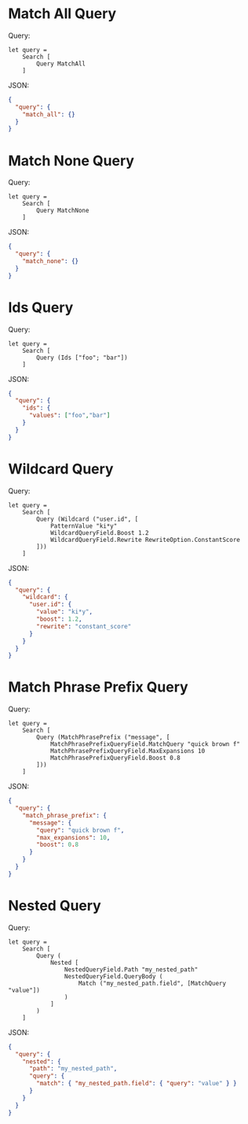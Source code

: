 # Match All Query

Query:
```f#
let query =
    Search [
        Query MatchAll
    ]
```
JSON:
```json
{
  "query": {
    "match_all": {}
  }
}
```

# Match None Query
Query:
```f#
let query =
    Search [
        Query MatchNone
    ]
```
JSON:
```json
{
  "query": {
    "match_none": {}
  }
}
```
# Ids Query 
Query:
```f#
let query = 
    Search [
        Query (Ids ["foo"; "bar"])
    ]
```

JSON: 
```json
{
  "query": { 
    "ids": {
      "values": ["foo","bar"]
    }
  }
}
```

# Wildcard Query
Query:
```f#
let query =
    Search [
        Query (Wildcard ("user.id", [
            PatternValue "ki*y"
            WildcardQueryField.Boost 1.2
            WildcardQueryField.Rewrite RewriteOption.ConstantScore
        ]))
    ]
```
JSON:
```json
{
  "query": {
    "wildcard": {
      "user.id": {
        "value": "ki*y",
        "boost": 1.2,
        "rewrite": "constant_score"
      }
    }
  }
}
```

# Match Phrase Prefix Query
Query:
```f#
let query =
    Search [
        Query (MatchPhrasePrefix ("message", [
            MatchPhrasePrefixQueryField.MatchQuery "quick brown f"
            MatchPhrasePrefixQueryField.MaxExpansions 10
            MatchPhrasePrefixQueryField.Boost 0.8
        ]))
    ]
```
JSON:
```json
{
  "query": {
    "match_phrase_prefix": {
      "message": {
        "query": "quick brown f",
        "max_expansions": 10,
        "boost": 0.8
      }
    }
  }
}
```

# Nested Query
Query:
```f#
let query =
    Search [
        Query (
            Nested [
                NestedQueryField.Path "my_nested_path"
                NestedQueryField.QueryBody (
                    Match ("my_nested_path.field", [MatchQuery "value"])
                )
            ]
        )
    ]
```
JSON:
```json
{
  "query": {
    "nested": {
      "path": "my_nested_path",
      "query": {
        "match": { "my_nested_path.field": { "query": "value" } }
      }
    }
  }
}
```

